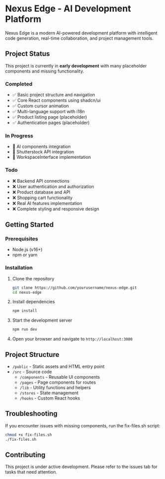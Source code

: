 # Nexus Edge - AI Development Platform

Nexus Edge is a modern AI-powered development platform with intelligent code generation, real-time collaboration, and project management tools.

## Project Status

This project is currently in **early development** with many placeholder components and missing functionality.

### Completed

- ✅ Basic project structure and navigation
- ✅ Core React components using shadcn/ui
- ✅ Custom cursor animation
- ✅ Multi-language support with i18n
- ✅ Product listing page (placeholder)
- ✅ Authentication pages (placeholder)

### In Progress

- 🔄 AI components integration
- 🔄 Shutterstock API integration
- 🔄 WorkspaceInterface implementation

### Todo

- ❌ Backend API connections
- ❌ User authentication and authorization
- ❌ Product database and API
- ❌ Shopping cart functionality
- ❌ Real AI features implementation
- ❌ Complete styling and responsive design

## Getting Started

### Prerequisites

- Node.js (v16+)
- npm or yarn

### Installation

1. Clone the repository
   ```bash
   git clone https://github.com/yourusername/nexus-edge.git
   cd nexus-edge
   ```

2. Install dependencies
   ```bash
   npm install
   ```

3. Start the development server
   ```bash
   npm run dev
   ```

4. Open your browser and navigate to `http://localhost:3000`

## Project Structure

- `/public` - Static assets and HTML entry point
- `/src` - Source code
  - `/components` - Reusable UI components
  - `/pages` - Page components for routes
  - `/lib` - Utility functions and helpers
  - `/stores` - State management
  - `/hooks` - Custom React hooks

## Troubleshooting

If you encounter issues with missing components, run the fix-files.sh script:

```bash
chmod +x fix-files.sh
./fix-files.sh
```

## Contributing

This project is under active development. Please refer to the issues tab for tasks that need attention.
